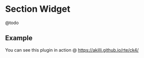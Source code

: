 # Section Widget

@todo

## Example

You can see this plugin in action @ https://akilli.github.io/rte/ck4/
